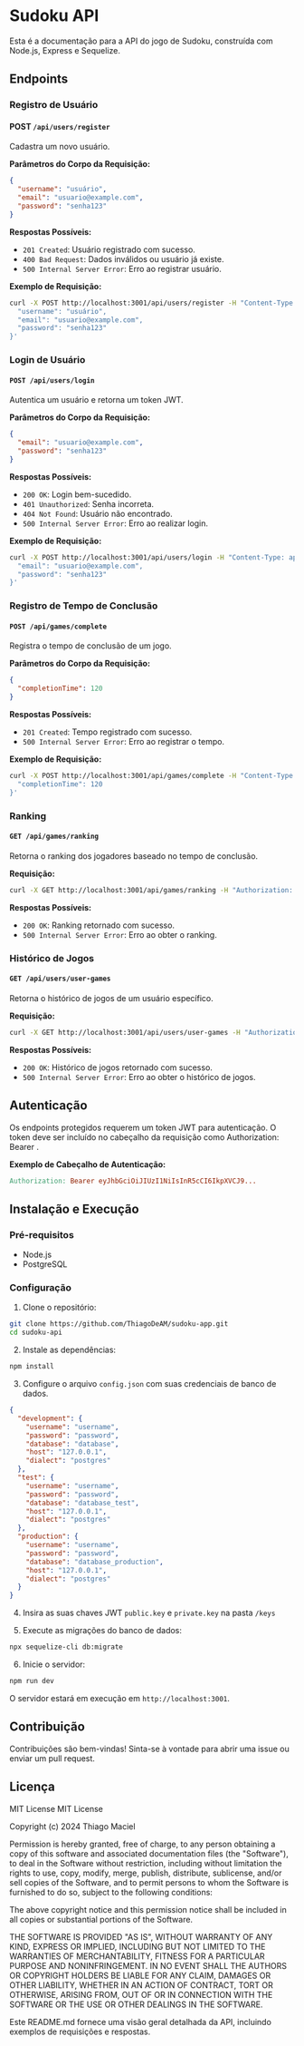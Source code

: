 
# Sudoku API

Esta é a documentação para a API do jogo de Sudoku, construída com Node.js, Express e Sequelize.

## Endpoints

### Registro de Usuário

#### POST `/api/users/register`

Cadastra um novo usuário.

**Parâmetros do Corpo da Requisição:**

```json
{
  "username": "usuário",
  "email": "usuario@example.com",
  "password": "senha123"
}
```
**Respostas Possíveis:**

* `201 Created`: Usuário registrado com sucesso.
* `400 Bad Request`: Dados inválidos ou usuário já existe.
* `500 Internal Server Error`: Erro ao registrar usuário.

**Exemplo de Requisição:**
```bash
curl -X POST http://localhost:3001/api/users/register -H "Content-Type: application/json" -d '{
  "username": "usuário",
  "email": "usuario@example.com",
  "password": "senha123"
}'
```

### Login de Usuário
#### `POST /api/users/login`

Autentica um usuário e retorna um token JWT.

**Parâmetros do Corpo da Requisição:**
```json
{
  "email": "usuario@example.com",
  "password": "senha123"
}
```

**Respostas Possíveis:**

* `200 OK`: Login bem-sucedido.
* `401 Unauthorized`: Senha incorreta.
* `404 Not Found`: Usuário não encontrado.
* `500 Internal Server Error`: Erro ao realizar login.

**Exemplo de Requisição:**
```bash
curl -X POST http://localhost:3001/api/users/login -H "Content-Type: application/json" -d '{
  "email": "usuario@example.com",
  "password": "senha123"
}'
```

### Registro de Tempo de Conclusão
#### `POST /api/games/complete`

Registra o tempo de conclusão de um jogo.

**Parâmetros do Corpo da Requisição:**
```json
{
  "completionTime": 120
}
```
**Respostas Possíveis:**

* `201 Created`: Tempo registrado com sucesso.
* `500 Internal Server Error`: Erro ao registrar o tempo.

**Exemplo de Requisição:**

```bash
curl -X POST http://localhost:3001/api/games/complete -H "Content-Type: application/json" -H "Authorization: Bearer <token>" -d '{
  "completionTime": 120
}'
```

### Ranking
#### `GET /api/games/ranking`
Retorna o ranking dos jogadores baseado no tempo de conclusão.

**Requisição:**
```bash
curl -X GET http://localhost:3001/api/games/ranking -H "Authorization: Bearer <token>"
```
**Respostas Possíveis:**

* `200 OK`: Ranking retornado com sucesso.
* `500 Internal Server Error`: Erro ao obter o ranking.

### Histórico de Jogos
#### `GET /api/users/user-games`

Retorna o histórico de jogos de um usuário específico.

**Requisição:**
```bash
curl -X GET http://localhost:3001/api/users/user-games -H "Authorization: Bearer <token>"
```

**Respostas Possíveis:**

* `200 OK`: Histórico de jogos retornado com sucesso.
* `500 Internal Server Error`: Erro ao obter o histórico de jogos.

## Autenticação
Os endpoints protegidos requerem um token JWT para autenticação. O token deve ser incluído no cabeçalho da requisição como Authorization: Bearer <token>.

**Exemplo de Cabeçalho de Autenticação:**
```makefile
Authorization: Bearer eyJhbGciOiJIUzI1NiIsInR5cCI6IkpXVCJ9...
```
## Instalação e Execução
### Pré-requisitos
* Node.js
* PostgreSQL
### Configuração
1. Clone o repositório:
```bash
git clone https://github.com/ThiagoDeAM/sudoku-app.git
cd sudoku-api
```
2. Instale as dependências:
```bash
npm install
```
3. Configure o arquivo `config.json` com suas credenciais de banco de dados.

```json
{
  "development": {
    "username": "username",
    "password": "password",
    "database": "database",
    "host": "127.0.0.1",
    "dialect": "postgres"
  },
  "test": {
    "username": "username",
    "password": "password",
    "database": "database_test",
    "host": "127.0.0.1",
    "dialect": "postgres"
  },
  "production": {
    "username": "username",
    "password": "password",
    "database": "database_production",
    "host": "127.0.0.1",
    "dialect": "postgres"
  }
}
```


4. Insira as suas chaves JWT `public.key` e `private.key` na pasta `/keys`

5. Execute as migrações do banco de dados:
```bash
npx sequelize-cli db:migrate
```

6. Inicie o servidor:
```bash
npm run dev
```
O servidor estará em execução em `http://localhost:3001`.

## Contribuição
Contribuições são bem-vindas! Sinta-se à vontade para abrir uma issue ou enviar um pull request.

## Licença
MIT License
MIT License

Copyright (c) 2024 Thiago Maciel

Permission is hereby granted, free of charge, to any person obtaining a copy
of this software and associated documentation files (the "Software"), to deal
in the Software without restriction, including without limitation the rights
to use, copy, modify, merge, publish, distribute, sublicense, and/or sell
copies of the Software, and to permit persons to whom the Software is
furnished to do so, subject to the following conditions:

The above copyright notice and this permission notice shall be included in all
copies or substantial portions of the Software.

THE SOFTWARE IS PROVIDED "AS IS", WITHOUT WARRANTY OF ANY KIND, EXPRESS OR
IMPLIED, INCLUDING BUT NOT LIMITED TO THE WARRANTIES OF MERCHANTABILITY,
FITNESS FOR A PARTICULAR PURPOSE AND NONINFRINGEMENT. IN NO EVENT SHALL THE
AUTHORS OR COPYRIGHT HOLDERS BE LIABLE FOR ANY CLAIM, DAMAGES OR OTHER
LIABILITY, WHETHER IN AN ACTION OF CONTRACT, TORT OR OTHERWISE, ARISING FROM,
OUT OF OR IN CONNECTION WITH THE SOFTWARE OR THE USE OR OTHER DEALINGS IN THE
SOFTWARE.

Este README.md fornece uma visão geral detalhada da API, incluindo exemplos de requisições e respostas.